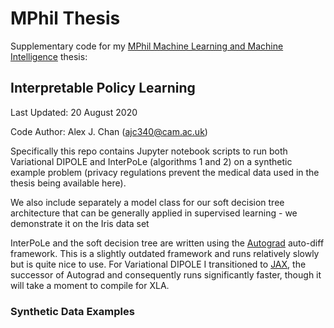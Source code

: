 # MPhil Thesis

Supplementary code for my [MPhil Machine Learning and Machine Intelligence](https://www.mlmi.eng.cam.ac.uk) thesis: 

## Interpretable Policy Learning


Last Updated: 20 August 2020

Code Author: Alex J. Chan (ajc340@cam.ac.uk)


Specifically this repo contains Jupyter notebook scripts to run both Variational DIPOLE and InterPoLe (algorithms 1 and 2) on a synthetic example problem (privacy regulations prevent the medical data used in the thesis being available here).

We also include separately a model class for our soft decision tree architecture that can be generally applied in supervised learning - we demonstrate it on the Iris data set

InterPoLe and the soft decision tree are written using the [Autograd](https://github.com/HIPS/autograd) auto-diff framework. This is a slightly outdated framework and runs relatively slowly but is quite nice to use. For Variational DIPOLE I transitioned to [JAX](https://github.com/google/jax), the successor of Autograd and consequently runs significantly faster, though it will take a moment to compile for XLA.


### Synthetic Data Examples